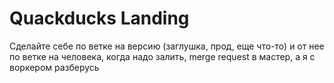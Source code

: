 # Quackducks Landing

Сделайте себе по ветке на версию (заглушка, прод, еще что-то) и от нее по ветке на человека, когда надо залить, merge request в мастер, а я с воркером разберусь
